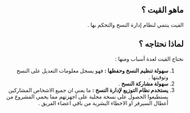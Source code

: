 ﻿
<div dir = rtl > 

## ماهو القيت ؟

القيت ينتمي لنظام إدارة النسخ والتحكم بها .

## لماذا نحتاجه ؟

نحتاج القيت لعدة أسباب ومنها : 

 1.  **سهولة تنظيم النسخ وحفظها :** فهو يسجل معلومات التعديل على النسخ وتوقيتها .
 2. **سهولة مشاركة النسخ**  .
 3. **يستخدم نظام التوزيع لإدارة النسخ :** ما يعني ان جميع الاشخاص المشاركين يستطيعوا الحصول على نسخة محلية على اجهزتهم مما يحمي المشروع من أعطال السيرفر او الاخطاء البشرية من باقي اعضاء الفريق .

</dir>
